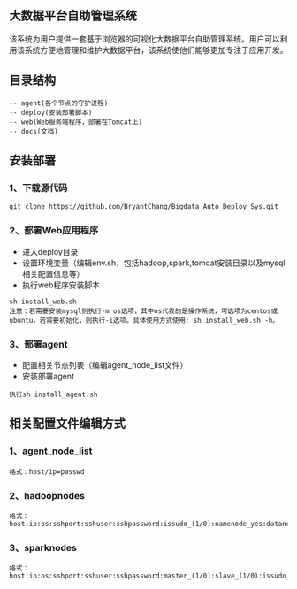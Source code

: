 ## 大数据平台自助管理系统

该系统为用户提供一套基于浏览器的可视化大数据平台自助管理系统。用户可以利用该系统方便地管理和维护大数据平台，该系统使他们能够更加专注于应用开发。

## 目录结构

```
-- agent(各个节点的守护进程)
-- deploy(安装部署脚本)
-- web(Web服务端程序，部署在Tomcat上)
-- docs(文档)
```

## 安装部署

### 1、下载源代码

```
git clone https://github.com/BryantChang/Bigdata_Auto_Deploy_Sys.git
```

### 2、部署Web应用程序

* 进入deploy目录
* 设置环境变量（编辑env.sh，包括hadoop,spark,tomcat安装目录以及mysql相关配置信息等）
* 执行web程序安装脚本

```
sh install_web.sh
注意：若需要安装mysql则执行-m os选项，其中os代表的是操作系统，可选项为centos或ubuntu。若需要初始化，则执行-i选项。具体使用方式使用: sh install_web.sh -h。
```

### 3、部署agent

* 配置相关节点列表（编辑agent_node_list文件）
* 安装部署agent

```
执行sh install_agent.sh
```

## 相关配置文件编辑方式

### 1、agent_node_list

```
格式：host/ip=passwd
```

### 2、hadoopnodes

```
格式：host:ip:os:sshport:sshuser:sshpassword:issudo_(1/0):namenode_yes:datanode_(1/0):secondarynamenode_(1/0):resourcemanager_(1/0):nodemanager_(1/0):isformatted_(1/0)
```

### 3、sparknodes

```
格式：host:ip:os:sshport:sshuser:sshpassword:master_(1/0):slave_(1/0):issudo_(1/0)
```




